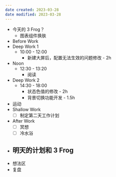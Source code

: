 ```yaml
---
date created: 2023-03-28 
date modified: 2023-03-28
---
```

- 今天的 3 Frog？
	- 图表组件换肤
- Before Work
- Deep Work 1
	- 10:00 - 12:00
		- 新建大屏后，配置无法生效的问题修改 - 2h
- Noon
	- 12:30 - 13:20
		- 阅读
- Deep Work 2
	- 14:30 - 18:00
		- 状态色值的修改 - 2h
		- 背景切换功能开发 - 1.5h
- 运动
- Shallow Work
	- [ ] 制定第二天工作计划
- After Work
	- [ ] 冥想
	- [ ] 冷水浴
- 明天的计划和 3 Frog
	- 
- 想法区
- 复盘
